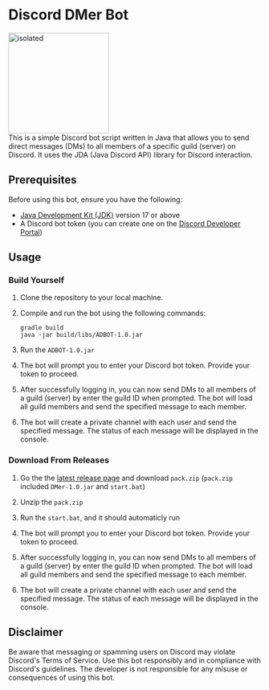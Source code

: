 # Discord DMer Bot
<img src="https://i.imgur.com/kQsmXcp.png" alt="isolated" width="200"/>\
This is a simple Discord bot script written in Java that allows you to send direct messages (DMs) to all members of a specific guild (server) on Discord. It uses the JDA (Java Discord API) library for Discord interaction.

## Prerequisites

Before using this bot, ensure you have the following:

- [Java Development Kit (JDK)](https://www.oracle.com/java/technologies/javase/jdk17-archive-downloads.html) version 17 or above
- A Discord bot token (you can create one on the [Discord Developer Portal](https://discord.com/developers/applications))

## Usage
### Build Yourself
1. Clone the repository to your local machine.

2. Compile and run the bot using the following commands:

   ```shell
   gradle build
   java -jar build/libs/ADBOT-1.0.jar
   ```
3. Run the `ADBOT-1.0.jar`
   
4. The bot will prompt you to enter your Discord bot token. Provide your token to proceed.

5. After successfully logging in, you can now send DMs to all members of a guild (server) by enter the guild ID when prompted. The bot will load all guild members and send the specified message to each member.

6. The bot will create a private channel with each user and send the specified message. The status of each message will be displayed in the console.
### Download From Releases
1. Go the the [latest release page](https://github.com/RTX4O9O/DiscordDMer/releases/latest) and download `pack.zip` (`pack.zip` included `DMer-1.0.jar` and `start.bat`)
   
2. Unzip the `pack.zip`
   
3. Run the `start.bat`, and it should automaticly run
   
4. The bot will prompt you to enter your Discord bot token. Provide your token to proceed.
   
5. After successfully logging in, you can now send DMs to all members of a guild (server) by enter the guild ID when prompted. The bot will load all guild members and send the specified message to each member.
    
6. The bot will create a private channel with each user and send the specified message. The status of each message will be displayed in the console.
## Disclaimer

Be aware that messaging or spamming users on Discord may violate Discord's Terms of Service. Use this bot responsibly and in compliance with Discord's guidelines. The developer is not responsible for any misuse or consequences of using this bot.
